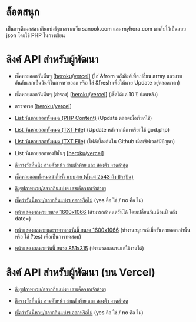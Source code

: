# ล็อตสนุก
เป็นการดึงผลสลากกินแบ่งรัฐบาลจากเว็บ sanook.com และ myhora.com มาเก็บไว้เป็นแบบ json โดยใช้ PHP ในการเขียน

# ลิงค์ API สำหรับผู้พัฒนา
* เช็คหวยออกวันนั้นๆ [[heroku](https://lottsanook.herokuapp.com/?date=01102563)/[vercel](https://lottsanook.vercel.app/api/?date=01102563)] (ใส่ &from หลังลิงค์เพื่อเปลี่ยน array แถวแรกอันดับแรกเป็นวันที่ในการหวยออก หรือ ใส่ &fresh เพื่อให้หวย Update อยู่ตลอดเวลา)

* เช็คหวยออกวันนั้นๆ (สำรอง) [[heroku](https://lottsanook.herokuapp.com/index2.php?date=01102563)/[vercel](https://lottsanook.vercel.app/api/index2.php?date=01102563)] (เช็คได้แค่ 10 ปี ย้อนหลัง)

* ตรวจหวย [[heroku](https://lottsanook.herokuapp.com/checklottery.php?by=01032564&search=835573)/[vercel](https://lottsanook.vercel.app/api/checklottery.php?by=01032564&search=835573)]

* [List วันหวยออกทั้งหมด (PHP Content)](https://lottsanook.herokuapp.com/god.php) (Update ตลอดเมื่อเรียกใช้)

* [List วันหวยออกทั้งหมด (TXT File)](https://lottsanook.herokuapp.com/cache/test.txt) (Update หลังจากมีการเรียกใช้ god.php)

* [List วันหวยออกทั้งหมด (TXT File)](https://raw.githubusercontent.com/Quad-B/lottsanook/main/cache/test.txt) (ไฟล์เบื้องต้นใน Github เมื่อเซิฟเวอร์มีปัญหา)

* List วันหวยออกของปีนั้นๆ [[heroku](https://lottsanook.herokuapp.com/gdpy.php?year=2555)/[vercel](https://lottsanook.vercel.app/api/gdpy.php?year=2555)]

* [ดึงรางวัลที่หนึ่ง สามตัวหน้า สามตัวท้าย และ สองตัว งวดล่าสุด](http://lottsanook.herokuapp.com/lastlot/)

* [เช็คหวยออกทั้งหมดว่ากี่ครั้ง แบบง่าย (ตั้งแต่ 2543 ถึง ปัจจุปัน)](https://lottsanook.herokuapp.com/finddol.php?search=81)

* [ดึงรูปภาพหวย/สลากกินแบ่งฯ เลขเด็ดจากเจ้าต่างๆ](https://lottsanook.herokuapp.com/getchit.php)

* [เช็คว่าวันนี้หวย/สลากกินแบ่งฯ ออกหรือไม่](https://lottsanook.herokuapp.com/reto.php) (yes คือ ใช่ / no คือ ไม่)

* [หน้าแสดงผลหวย ขนาด 1600x1066](http://lottsanook.herokuapp.com/viewlot.php?date=01022563) (สามารถกำหนดวันได้ โดยเปลี่ยนวันเดือนปี หลัง date=)

* [หน้าแสดงผลหวยและราคาทองวันนี้ ขนาด 1600x1066](https://lottsanook.herokuapp.com/viewlot_gold.php) (ทำงานสมูบรณ์เมื่อวันหวยออกเท่านั้น หรือ ใส่ ?test เพื่อเป็นการทดสอบ)

* [หน้าแสดงผลหวยวันนี้ ขนาด 851x315](https://lottsanook.herokuapp.com/viewlo.php) (ประมวลผลนานแต่ใช้งานได้)

# ลิงค์ API สำหรับผู้พัฒนา (บน Vercel)
* [ดึงรูปภาพหวย/สลากกินแบ่งฯ เลขเด็ดจากเจ้าต่างๆ](https://lottsanook.vercel.app/api/getchit.php)

* [ดึงรางวัลที่หนึ่ง สามตัวหน้า สามตัวท้าย และ สองตัว งวดล่าสุด](https://lottsanook.vercel.app/api/lastlot.php)

* [เช็คว่าวันนี้หวย/สลากกินแบ่งฯ ออกหรือไม่](https://lottsanook.vercel.app/api/reto.php) (yes คือ ใช่ / no คือ ไม่)
